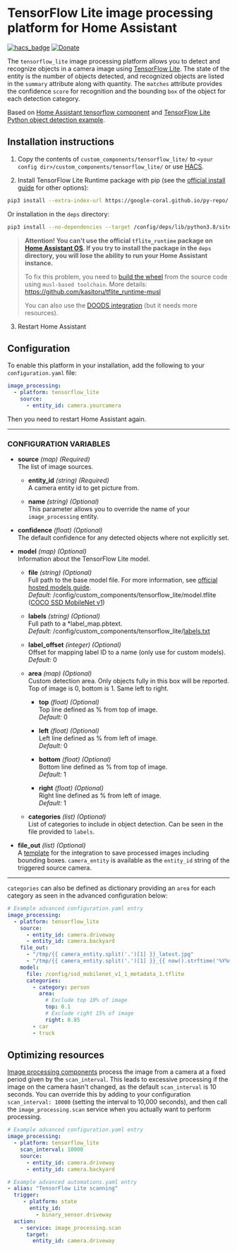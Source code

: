 # TensorFlow Lite image processing platform for Home Assistant

[![hacs_badge](https://img.shields.io/badge/HACS-Custom-orange.svg)](https://github.com/custom-components/hacs)
[![Donate](https://img.shields.io/badge/donate-Yandex-red.svg)](https://money.yandex.ru/to/4100110221014297)

The `tensorflow_lite` image processing platform allows you to detect and recognize objects in a camera image using [TensorFlow Lite](https://www.tensorflow.org/lite). The state of the entity is the number of objects detected, and recognized objects are listed in the `summary` attribute along with quantity. The `matches` attribute provides the confidence `score` for recognition and the bounding `box` of the object for each detection category.

Based on [Home Assistant tensorflow component](https://github.com/home-assistant/core/tree/dev/homeassistant/components/tensorflow) and [TensorFlow Lite Python object detection example](https://github.com/tensorflow/examples/tree/master/lite/examples/object_detection/raspberry_pi).

## Installation instructions

1. Copy the contents of `custom_components/tensorflow_lite/` to `<your config dir>/custom_components/tensorflow_lite/` or use [HACS](https://hacs.xyz/docs/faq/custom_repositories/).

2. Install TensorFlow Lite Runtime package with pip (see the [official install guide](https://www.tensorflow.org/lite/guide/python) for other options):

```bash
pip3 install --extra-index-url https://google-coral.github.io/py-repo/ tflite_runtime==2.5.0
```

Or installation in the `deps` directory:

```bash
pip3 install --no-dependencies --target /config/deps/lib/python3.8/site-packages --extra-index-url https://google-coral.github.io/py-repo/ tflite_runtime==2.5.0
```

>**Attention! You can't use the official `tflite_runtime` package on [Home Assistant OS](https://github.com/home-assistant/operating-system). If you try to install the package in the `deps` directory, you will lose the ability to run your Home Assistant instance.**
>
>To fix this problem, you need to [build the wheel](https://www.tensorflow.org/lite/guide/build_cmake_pip) from the source code using `musl-based toolchain`. More details: https://github.com/kasitoru/tflite_runtime-musl
>
>You can also use the [DOODS integration](https://www.home-assistant.io/integrations/doods/) (but it needs more resources).

3. Restart Home Assistant

## Configuration

To enable this platform in your installation, add the following to your `configuration.yaml` file:

```yaml
image_processing:
  - platform: tensorflow_lite
    source:
      - entity_id: camera.yourcamera
```

Then you need to restart Home Assistant again.

---

### CONFIGURATION VARIABLES

* **source** *(map) (Required)*  
  The list of image sources.

  * **entity_id** *(string) (Required)*  
    A camera entity id to get picture from.

  * **name** *(string) (Optional)*  
    This parameter allows you to override the name of your `image_processing` entity.

* **confidence** *(float) (Optional)*  
  The default confidence for any detected objects where not explicitly set.

* **model** *(map) (Optional)*  
  Information about the TensorFlow Lite model.

  * **file** *(string) (Optional)*  
    Full path to the base model file. For more information, see [official hosted models guide](https://www.tensorflow.org/lite/guide/hosted_models).  
    *Default:* /config/custom_components/tensorflow_lite/model.tflite ([COCO SSD MobileNet v1](https://tfhub.dev/tensorflow/lite-model/ssd_mobilenet_v1/1/metadata/1?lite-format=tflite))

  * **labels** *(string) (Optional)*  
    Full path to a *label_map.pbtext.  
    *Default:* /config/custom_components/tensorflow_lite/[labels.txt](https://dl.google.com/coral/canned_models/coco_labels.txt)

  * **label_offset** *(integer) (Optional)*  
    Offset for mapping label ID to a name (only use for custom models).  
    *Default:* 0

  * **area** *(map) (Optional)*  
    Custom detection area. Only objects fully in this box will be reported. Top of image is 0, bottom is 1. Same left to right.

    * **top** *(float) (Optional)*  
      Top line defined as % from top of image.  
      *Default:* 0

    * **left** *(float) (Optional)*  
      Left line defined as % from left of image.  
      *Default:* 0

     * **bottom** *(float) (Optional)*  
       Bottom line defined as % from top of image.  
       *Default:* 1

     * **right** *(float) (Optional)*  
       Right line defined as % from left of image.  
       *Default:* 1

  * **categories** *(list) (Optional)*  
    List of categories to include in object detection. Can be seen in the file provided to `labels`.

* **file_out** *(list) (Optional)*  
  A [template](https://www.home-assistant.io/docs/configuration/templating/#processing-incoming-data) for the integration to save processed images including bounding boxes. `camera_entity` is available as the `entity_id` string of the triggered source camera.

---

`categories` can also be defined as dictionary providing an `area` for each category as seen in the advanced configuration below:

```yaml
# Example advanced configuration.yaml entry
image_processing:
  - platform: tensorflow_lite
    source:
      - entity_id: camera.driveway
      - entity_id: camera.backyard
    file_out:
      - "/tmp/{{ camera_entity.split('.')[1] }}_latest.jpg"
      - "/tmp/{{ camera_entity.split('.')[1] }}_{{ now().strftime('%Y%m%d_%H%M%S') }}.jpg"
    model:
      file: /config/ssd_mobilenet_v1_1_metadata_1.tflite
      categories:
        - category: person
          area:
            # Exclude top 10% of image
            top: 0.1
            # Exclude right 15% of image
            right: 0.85
        - car
        - truck
```

## Optimizing resources

[Image processing components](https://www.home-assistant.io/integrations/image_processing/) process the image from a camera at a fixed period given by the `scan_interval`. This leads to excessive processing if the image on the camera hasn't changed, as the default `scan_interval` is 10 seconds. You can override this by adding to your configuration `scan_interval: 10000` (setting the interval to 10,000 seconds), and then call the `image_processing.scan` service when you actually want to perform processing.

```yaml
# Example advanced configuration.yaml entry
image_processing:
  - platform: tensorflow_lite
    scan_interval: 10000
    source:
      - entity_id: camera.driveway
      - entity_id: camera.backyard
```

```yaml
# Example advanced automations.yaml entry
- alias: "TensorFlow Lite scanning"
  trigger:
     - platform: state
       entity_id:
         - binary_sensor.driveway
  action:
    - service: image_processing.scan
      target:
        entity_id: camera.driveway
```
